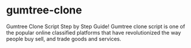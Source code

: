 # gumtree-clone
Gumtree Clone Script Step by Step Guide! Gumtree clone script is one of the popular online classified platforms that have revolutionized the way people buy sell, and trade goods and services.
